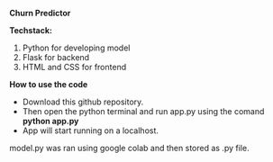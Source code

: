 **Churn Predictor**

**Techstack:** 
1. Python for developing model
2. Flask for backend 
3. HTML and CSS for frontend

**How to use the code**
* Download this github repository.
* Then open the python terminal and run app.py using the comand **python app.py**
* App will start running on a localhost.

model.py was ran using google colab and then stored as .py file.
